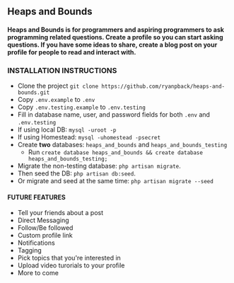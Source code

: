 ## Heaps and Bounds
#### Heaps and Bounds is for programmers and aspiring programmers to ask programming related questions. Create a profile so you can start asking questions. If you have some ideas to share, create a blog post on your profile for people to read and interact with.

### INSTALLATION INSTRUCTIONS
* Clone the project `git clone https://github.com/ryanpback/heaps-and-bounds.git`
* Copy `.env.example` to `.env`
* Copy `.env.testing.example` to `.env.testing`
* Fill in database name, user, and password fields for both `.env` and `.env.testing`
* If using local DB: `mysql -uroot -p`
* If using Homestead: `mysql -uhomestead -psecret`
* Create **two** databases: `heaps_and_bounds` and `heaps_and_bounds_testing`
    - Run `create database heaps_and_bounds && create database heaps_and_bounds_testing;`
* Migrate the non-testing database: `php artisan migrate`.
* Then seed the DB: `php artisan db:seed`.
* Or migrate and seed at the same time: `php artisan migrate --seed`

#### FUTURE FEATURES
* Tell your friends about a post
* Direct Messaging
* Follow/Be followed
* Custom profile link
* Notifications
* Tagging
* Pick topics that you're interested in
* Upload video turorials to your profile
* More to come
